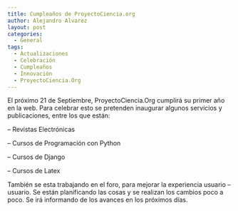 ```yaml
---
title: Cumpleaños de ProyectoCiencia.org
author: Alejandro Alvarez
layout: post
categories:
  - General
tags:
  - Actualizaciones
  - Celebración
  - Cumpleaños
  - Innovación
  - ProyectoCiencia.Org
---
```

El próximo 21 de Septiembre, ProyectoCiencia.Org cumplirá su primer año en la web. Para celebrar esto se pretenden inaugurar algunos servicios y publicaciones, entre los que están:

&#8211; Revistas Electrónicas

&#8211; Cursos de Programación con Python

&#8211; Cursos de Django

&#8211; Cursos de Latex

También se esta trabajando en el foro, para mejorar la experiencia usuario &#8211; usuario. Se están planificando las cosas y se realizan los cambios poco a poco. Se irá informando de los avances en los próximos días.

